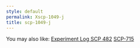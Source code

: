 ```yaml
---
style: default
permalink: Xscp-1049-j
title: scp-1049-j
---
```

You may also like:
[Experiment Log SCP 482](http://scp-wiki.net/experiment-log-scp-482)
[SCP-715](http://scp-wiki.net/scp-715)